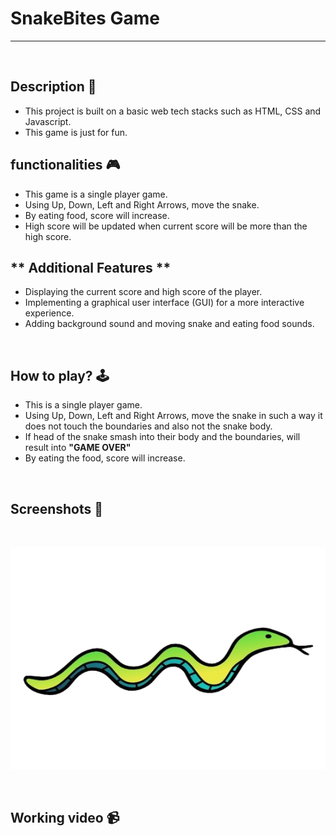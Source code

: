 # **SnakeBites Game** 

---

<br>

## **Description 📃** 
- This project is built on a basic web tech stacks such as HTML, CSS and Javascript.
- This game is just for fun.

## **functionalities 🎮** 
- This game is a single player game.
- Using Up, Down, Left and Right Arrows, move the snake.
- By eating food, score will increase.
- High score will be updated when current score will be more than the high score.

## ** Additional Features **
- Displaying the current score and high score of the player.
- Implementing a graphical user interface (GUI) for a more interactive experience.
- Adding background sound and moving snake and eating food sounds.

<br>

## **How to play? 🕹️**
- This is a single player game.
- Using Up, Down, Left and Right Arrows, move the snake in such a way it does not touch the boundaries and also not the snake body.
- If head of the snake smash into their body and the boundaries, will result into **"GAME OVER"**
- By eating the food, score will increase.

<br>

## **Screenshots 📸**

<br>

![image](../SnakeBites/images/Snake-game.png)

<br>

## **Working video 📹**
<!-- add your working video over here -->


